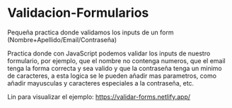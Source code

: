 # Validacion-Formularios
Pequeña practica donde validamos los inputs de un form (Nombre+Apellido/Email/Contraseña)

Practica donde con JavaScript podemos validar los inputs de nuestro formulario, por ejemplo, que el nombre no contenga numeros, que el email tenga la forma correcta y sea valido y que la contraseña tenga un minimo de
caracteres, a esta logica se le pueden añadir mas parametros, como añadir mayusculas y caracteres especiales a la contraseña, etc.

Lin para visualizar el ejemplo: https://validar-forms.netlify.app/

